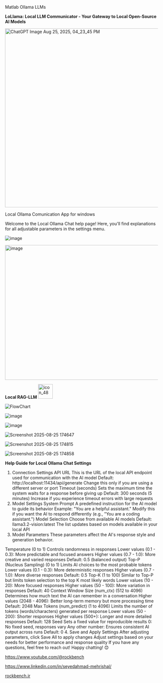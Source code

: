 Matlab Ollama LLMs

**LoLlama: Local LLM Communicator - Your Gateway to Local Open-Source AI Models**

<img width="512" height="588" alt="ChatGPT Image Aug 25, 2025, 04_23_45 PM" src="https://github.com/user-attachments/assets/fd8b18a2-9a76-4435-8c7f-fd482069f0ec" />

Local Ollama Comunication App for windows

Welcome to the Local Ollama Chat help page! Here, you'll find explanations for all adjustable parameters in the settings menu.

![image](https://github.com/user-attachments/assets/c672101a-c541-42c6-994a-0b6aa7609889)

<img width="511" height="443" alt="image" src="https://github.com/user-attachments/assets/ac6e58d6-86ed-4b56-84f3-6eaf74955be5" />

**Local RAG-LLM**
<img width="48" height="48" alt="icon_48" src="https://github.com/user-attachments/assets/aa8f004e-c409-40ec-99e2-b6a1aab898f7" />

![FlowChart](https://github.com/user-attachments/assets/c425223b-7f7b-422e-96a5-f782796b8903)


![image](https://github.com/user-attachments/assets/7626f926-a9d5-4ceb-8dfa-e354864afb0e)

![image](https://github.com/user-attachments/assets/62c9a4d6-03d9-4db1-85cf-bd13bb392e0a)

![Screenshot 2025-08-25 174647](https://github.com/user-attachments/assets/545230b3-8594-4afd-baa9-0d2416f93f3b)

![Screenshot 2025-08-25 174815](https://github.com/user-attachments/assets/f17e95df-5fb3-477e-897e-a6467ac6e549)

![Screenshot 2025-08-25 174858](https://github.com/user-attachments/assets/ef0ce6e0-e696-4b60-8381-e43687c502ee)

**Help Guide for Local Ollama Chat Settings**

1. Connection Settings
API URL
This is the URL of the local API endpoint used for communication with the AI model
Default: http://localhost:11434/api/generate
Change this only if you are using a different server or port
Timeout (seconds)
Sets the maximum time the system waits for a response before giving up
Default: 300 seconds (5 minutes)
Increase if you experience timeout errors with large requests
2. Model Settings
System Prompt
A predefined instruction for the AI model to guide its behavior
Example: "You are a helpful assistant."
Modify this if you want the AI to respond differently (e.g., "You are a coding assistant.")
Model Selection
Choose from available AI models
Default: llama3.2-vision:latest
The list updates based on models available in your local API
3. Model Parameters
These parameters affect the AI's response style and generation behavior.

Temperature (0 to 1)
Controls randomness in responses
Lower values (0.1 - 0.3): More predictable and focused answers
Higher values (0.7 - 1.0): More creative and varied responses
Default: 0.5 (balanced output)
Top-P (Nucleus Sampling) (0 to 1)
Limits AI choices to the most probable tokens
Lower values (0.1 - 0.3): More deterministic responses
Higher values (0.7 - 1.0): More diverse responses
Default: 0.5
Top-K (1 to 100)
Similar to Top-P but limits token selection to the top K most likely words
Lower values (10 - 20): More focused responses
Higher values (50 - 100): More variation in responses
Default: 40
Context Window Size (num_ctx) (512 to 4096)
Determines how much text the AI can remember in a conversation
Higher values (2048 - 4096): Better long-term memory but more processing time
Default: 2048
Max Tokens (num_predict) (1 to 4096)
Limits the number of tokens (words/characters) generated per response
Lower values (50 - 200): Shorter responses
Higher values (500+): Longer and more detailed responses
Default: 128
Seed
Sets a fixed value for reproducible results
0: No fixed seed, responses vary
Any other number: Ensures consistent AI output across runs
Default: 0
4. Save and Apply Settings
After adjusting parameters, click Save All to apply changes
Adjust settings based on your needs for better performance and response quality
If you have any questions, feel free to reach out! Happy chatting! 😊

https://www.youtube.com/@rockbench

https://www.linkedin.com/in/seyedahmad-mehrishal/

[rockbench.ir
](https://rockbench.ir/)
